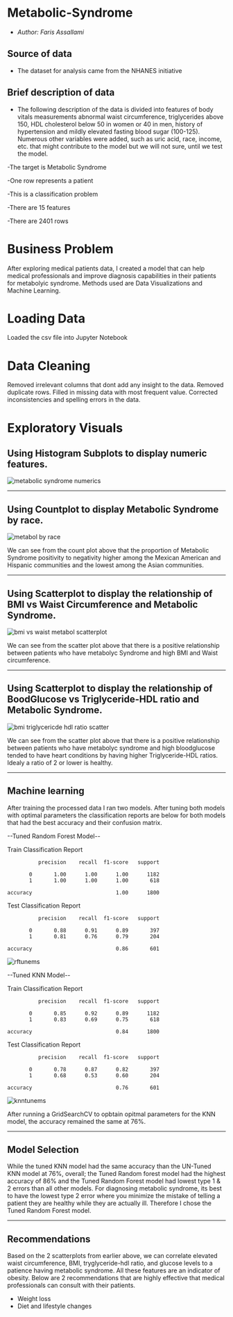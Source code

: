# Metabolic-Syndrome
- *Author: Faris Assallami*

## Source of data 
- The dataset for analysis came from the NHANES initiative

## Brief description of data 
- The following description of the data is divided into features of body vitals measurements abnormal waist circumference, triglycerides above 150, HDL cholesterol below 50 in women or 40 in men, history of hypertension and mildly elevated fasting blood sugar (100-125). Numerous other variables were added, such as uric acid, race, income, etc. that might contribute to the model but we will not sure, until we test the model.

-The target is Metabolic Syndrome

-One row represents a patient

-This is a classification problem

-There are 15 features

-There are 2401 rows


#  Business Problem

After exploring medical patients data, I created a model that can help medical professionals and improve diagnosis capabilities in their patients for metabolyic syndrome.  Methods used are Data Visualizations and Machine Learning.


#  Loading Data

Loaded the csv file into Jupyter Notebook

# Data Cleaning

Removed irrelevant columns that dont add any insight to the data.  Removed duplicate rows.  Filled in missing data with most frequent value.  Corrected inconsistencies and spelling errors in the data.

# Exploratory Visuals

## Using Histogram Subplots to display numeric features.

![metabolic syndrome numerics](https://user-images.githubusercontent.com/111199631/230153617-f42044a3-1cd9-45d3-9199-63bd27db8854.png)

---------------------------------------------

## Using Countplot to display Metabolic Syndrome by race.

![metabol by race](https://user-images.githubusercontent.com/111199631/230154006-a9346006-e3c1-4713-b260-9c30e8260680.png)

We can see from the count plot above that the proportion of Metabolic Syndrome positivity to negativity higher among the Mexican American and Hispanic communities and the lowest among the Asian communities.

----------------------------------------------

## Using Scatterplot to display the relationship of BMI vs Waist Circumference and Metabolic Syndrome.

![bmi vs waist metabol scatterplot](https://user-images.githubusercontent.com/111199631/230154656-35a84984-eb1f-4d2e-98f7-dbc62f516760.png)

We can see from the scatter plot above that there is a positive relationship between patients who have metabolyc Syndrome and high BMI and Waist circumference.

----------------------------------------------

## Using Scatterplot to display the relationship of BoodGlucose vs Triglyceride-HDL ratio and Metabolic Syndrome.

![bmi triglycericde hdl ratio scatter](https://user-images.githubusercontent.com/111199631/230155309-6b58f343-3259-48e5-b0f6-11402d797f19.png)

We can see from the scatter plot above that there is a positive relationship between patients who have metabolyc syndrome and high bloodglucose tended to have heart conditions by having higher Triglyceride-HDL ratios. Idealy a ratio of 2 or lower is healthy.

----------------------------------------------

## Machine learning

After training the processed data I ran two models.  After tuning both models with optimal parameters the classification reports are below for both models that had the best accuracy and their confusion matrix.

--Tuned Random Forest Model--

Train Classification Report 

              precision    recall  f1-score   support

           0       1.00      1.00      1.00      1182
           1       1.00      1.00      1.00       618

    accuracy                           1.00      1800
   

Test Classification Report 

              precision    recall  f1-score   support

           0       0.88      0.91      0.89       397
           1       0.81      0.76      0.79       204

    accuracy                           0.86       601
   
   

![rftunems](https://user-images.githubusercontent.com/111199631/231800576-af6a93e1-a144-4a5b-9eed-a58f49ffa784.png)







--Tuned KNN Model--

Train Classification Report 

              precision    recall  f1-score   support

           0       0.85      0.92      0.89      1182
           1       0.83      0.69      0.75       618

    accuracy                           0.84      1800
   

Test Classification Report 

              precision    recall  f1-score   support

           0       0.78      0.87      0.82       397
           1       0.68      0.53      0.60       204

    accuracy                           0.76       601
   
   

![knntunems](https://user-images.githubusercontent.com/111199631/231801172-89edbb74-b3f2-4417-be1c-58eac9aa6ee7.png)




After running a GridSearchCV to opbtain opitmal parameters for the KNN model, the accuracy remained the same at 76%.

-------------------------------------------------------

## Model Selection

While the tuned KNN model had the same accuracy than the UN-Tuned KNN model at 76%, overall; the Tuned Random forest model had the highest accuracy of 86% and the Tuned Random Forest model had lowest type 1 & 2 errors than all other models.  For diagnosing metabolic syndrome, its best to have the lowest type 2 error where you minimize the mistake of telling a patient they are healthy while they are actually ill.  Therefore I chose the Tuned Random Forest model.

--------------------------------------------------------

## Recommendations

Based on the 2 scatterplots from earlier above, we can correlate elevated waist circumference, BMI, tryglyceride-hdl ratio, and glucose levels to a patience having metabolic syndrome.  All these features are an indicator of obesity.  Below are 2 recommendations that are highly effective that medical professionals can consult with their patients.

*   Weight loss
*   Diet and lifestyle changes
